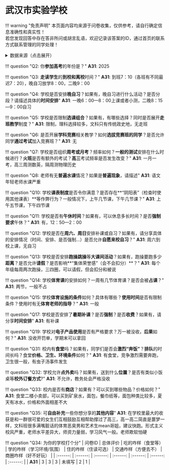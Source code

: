 # 武汉市实验学校

!!! warning "免责声明"
    本页面内容均来源于问卷收集，仅供参考，请自行确定信息准确性和真实性！  
    若您发现回答中存在答非所问或胡言乱语，欢迎记录该答案的ID，通过首页的联系方式联系管理的同学处理！

<details><summary>数据来源（点击展开）</summary>
<ul>
<li><strong>31</strong>: 匿名 (2025-07)</li>
</ul>
</details>

!!! question "Q2: 你**参加高考**的年份是？"
    **A31**: 2025  

!!! question "Q3: **走读学生**的**到校和离校**时间？"
    **A31**: 到班7：10（各班有不同最迟7：20），晚自习放学8：00，二晚9：00  

!!! question "Q4: 学校是否安排**晚自习**？如果有，晚自习进行什么活动？是否分段？请描述具体的**时间安排**"
    **A31**: 一晚6：00—8：00上课或者小测，二晚8：15—9：00自习  

!!! question "Q5: 学校是否限制**选课组合**？如果有，有哪些选择？同时是否展开**走班教学**制度？"
    **A31**: 限制，理科选择较多，文科只有传统政史地，无走班  

!!! question "Q6: 是否开展**学科竞赛**相关教学？如何**选拔竞赛班的同学**？是否允许同学**通过考试**加入竞赛班？"
    **A31**: 无  

!!! question "Q7: 学校是否组织**周考或月考**？频率如何？**一般的测试**安排在什么时候进行？**火班**是否有额外的考试？**高三**考试频率是否发生改变？"
    **A31**: 一月一考，高三周测数英，隔周测物理历史  

!!! question "Q8: 老师有无**普遍水课**情况？如果是**普遍现象**，请描述"
    **A31**: 语文年轻老师水课严重  

!!! question "Q10: 学校**课表制度**是否令你满意？是否存在**“阴阳表”（检查时使用其他课表）**等作弊行为？一般情况下，上午几节课，下午几节课？"
    **A31**: 上午五节课，下午四节课  

!!! question "Q11: 学校是否有**午休时间**？如果有，可以休息多长时间？是否**强制要求**午休？"
    **A31**: 有，12：50—2：00  

!!! question "Q12: 学校是否在**周六、周日**安排补课或自习？如果有，请分享具体的安排情况（时间、安排、是否强制...）是否允许**自愿来校自习**？"
    **A31**: 周六到校上课，无自习  

!!! question "Q13: 学校是否安排**跑操跳操**等**大课间活动**？如果有，跑操要跑多少**距离**？是否允许**请假**？是否影响**“集体荣誉感”（会不会扣分）**？"
    **A31**: 每个年级每周两次跑操，三四圈，可以请假，但会扣分和被说  

!!! question "Q14: 学校**体育课**的安排如何？一周有几节体育课？是否会被**占课**？"
    **A31**: 两节，一般不占  

!!! question "Q15: 学校**体育设施的条件**如何？具体有哪些？**使用时间**是否有限制条件？使用时有无**体育老师的指导**？"
    **A31**: 一般  

!!! question "Q17: 学校是否安排了**暑期补课**？是否**强制**？是否**收费**？如果有，请分享**时间安排**"
    **A31**: 有补课  

!!! question "Q19: 学校对**电子产品使用**是否有严格要求？万一被没收，**后果**如何？"
    **A31**: 没收开罚单，学期末可以拿回  

!!! question "Q31: 校内有**食堂**吗？如果有，同学们是否会**激烈“奔饭”**？**排队**的时间长吗？食堂**价格、卫生、环境条件**如何？"
    **A31**: 有食堂，竞争激烈需要奔跑，卫生很一般，有虫子汤事件发生  

!!! question "Q32: 学校允许**点外卖**吗？如果有，送到什么**位置**？是否有类似小饭桌等**校外订餐方式**?"
    **A31**: 不允许，教务处会严格没收  

!!! question "Q33: 校内是否有**商店**？如果有？可以买到哪些物品？价格如何？"
    **A31**: 食堂二楼小卖部，可以买到矿泉水，面包，餐巾纸等，面包种类比较多，夏天有冰水，价格和外面相差不大  

!!! question "Q35: 可**自由补充**一些你想分享的**其他内容**"
    **A31**: 在学校里最大的收获是和一群很可爱的女生们互相鼓励互相帮助撑过了高三，高一高二简直是噩梦一样，文科班很多满嘴脏话的体育恶臭男和艺术生mean哥姐，建议快跑。形式主义校风严重，老师水平差异大，师资力量弱，学习风气一般。老师欺软怕硬  

!!! question "Q34: 为你的学校打个分"
    | 问卷ID | 总体评价 | 吃的咋样（食堂等） | 学的咋样（学习环境/氛围） | 住的咋样（住读可选） | 交通咋样（方便去不） | 商圈咋样（好不好玩） |
    | :------: | :------: | :------: | :------: | :------: | :------: | :------: |
    | **A31** | 3 | 3 | 3 | 未填写 | 2 | 1 |

